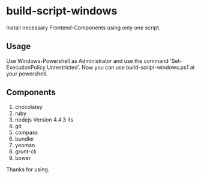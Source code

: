 # build-script-windows

Install necessary Frontend-Components using only one script.

## Usage

Use Windows-Powershell as Administrator and use the command 'Set-ExecutionPolicy Unrestricted'.
Now you can use build-script-windows.ps1 at your powershell.

## Components

1. chocolatey
2. ruby
3. nodejs Version 4.4.3 lts
4. git
5. compass
6. bundler
7. yeoman
8. grunt-cli
9. bower

Thanks for using.
